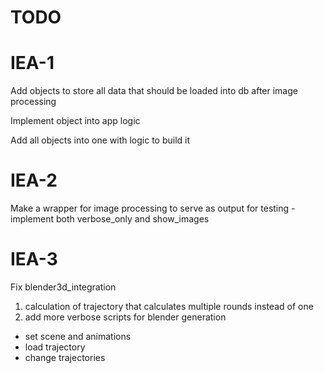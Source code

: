 # TODO

# IEA-1 
Add objects to store all data that should be loaded into db after image processing

Implement object into app logic

Add all objects into one with logic to build it

# IEA-2
Make a wrapper for image processing to serve as output for testing - 
implement both verbose_only and show_images

# IEA-3
Fix blender3d_integration
1. calculation of trajectory that calculates multiple rounds instead of one
2. add more verbose scripts for blender generation 
- set scene and animations
- load trajectory
- change trajectories
